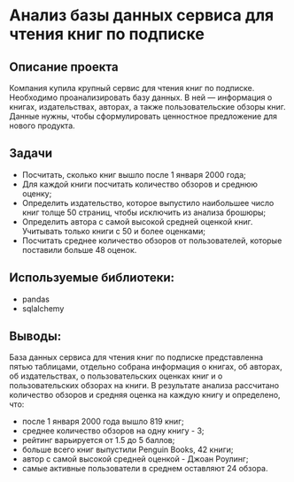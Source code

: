 # Анализ базы данных сервиса для чтения книг по подписке
## Описание проекта
Компания купила крупный сервис для чтения книг по подписке. Необходимо проанализировать базу данных.
В ней — информация о книгах, издательствах, авторах, а также пользовательские обзоры книг. Данные нужны, чтобы сформулировать ценностное предложение для нового продукта.

## Задачи
* Посчитать, сколько книг вышло после 1 января 2000 года;
* Для каждой книги посчитать количество обзоров и среднюю оценку;
* Определить издательство, которое выпустило наибольшее число книг толще 50 страниц, чтобы исключить из анализа брошюры;
* Определить автора с самой высокой средней оценкой книг. Учитывать только книги с 50 и более оценками;
* Посчитать среднее количество обзоров от пользователей, которые поставили больше 48 оценок.

## Используемые библиотеки:
- pandas
- sqlalchemy

## Выводы:
База данных сервиса для чтения книг по подписке представленна пятью таблицами, отдельно собрана информация о книгах, об авторах, об издательствах, о пользовательских оценках книг и о пользовательских обзорах на книги. В результате анализа рассчитано количество обзоров и средняя оценка на каждую книгу и определено, что:
* после 1 января 2000 года вышло 819 книг;
* среднее количество обзоров на одну книгу - 3;
* рейтинг варьируется от 1.5 до 5 баллов;
* больше всего книг выпустили Penguin Books, 42 книги;
* автор с самой высокой средней оценкой - Джоан Роулинг;
* самые активные пользователи в среднем оставляют 24 обзора.